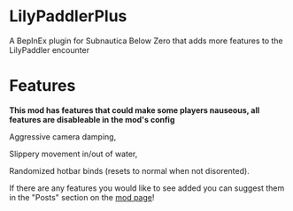 # LilyPaddlerPlus



A BepInEx plugin for Subnautica Below Zero that adds more features to the LilyPaddler encounter



# Features



**This mod has features that could make some players nauseous, all features are disableable in the mod's config**



Aggressive camera damping,

Slippery movement in/out of water,

Randomized hotbar binds (resets to normal when not disorented).



If there are any features you would like to see added you can suggest them in the "Posts" section on the [mod page](https://www.nexusmods.com/subnauticabelowzero/mods/563?tab=posts)!

